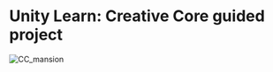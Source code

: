 # Unity Learn: Creative Core guided project
![CC_mansion](https://user-images.githubusercontent.com/79089796/201363427-1eaee301-7090-4be6-a616-6ae119d73fad.gif)
